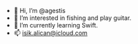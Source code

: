 - 👋 Hi, I’m @agestis
- 👀 I’m interested in fishing and play guitar.
- 🌱 I’m currently learning Swift.
- 📫 isik.alican@icloud.com
